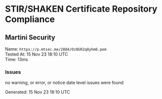 # STIR/SHAKEN Certificate Repository Compliance

## Martini Security

Name: `https://p.mtsec.me/2884/Oz8GR2q8yhm6.pem`\
Tested At: 15 Nov 23 18:10 UTC\
Time: 13ms

### Issues

no warning, or error, or notice date level issues were found

Generated: 15 Nov 23 18:10 UTC